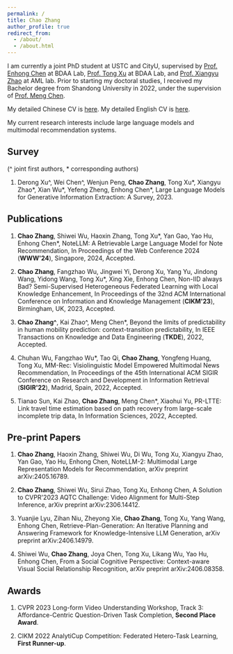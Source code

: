 ```yaml
---
permalink: /
title: Chao Zhang
author_profile: true
redirect_from: 
  - /about/
  - /about.html
---
```


I am currently a joint PhD student at USTC and CityU, supervised by [Prof. Enhong Chen](http://staff.ustc.edu.cn/~cheneh/) at BDAA Lab, [Prof. Tong Xu](http://staff.ustc.edu.cn/~tongxu/) at BDAA Lab, and [Prof. Xiangyu Zhao](https://zhaoxyai.github.io/) at AML lab. Prior to starting my doctoral studies, I received my Bachelor degree from Shandong University in 2022, under the supervision of [Prof. Meng Chen](https://faculty.sdu.edu.cn/chenmeng2). 

My detailed Chinese CV is [here](_cv/chinese_resume_20240822.pdf"). My detailed English CV is [here](_cv/chinese_resume_20240822.pdf").

My current research interests include large language models and multimodal recommendation systems.

## Survey
(^ joint first authors, \* corresponding authors)

1. Derong Xu^, Wei Chen^, Wenjun Peng, **Chao Zhang**, Tong Xu\*, Xiangyu Zhao\*, Xian Wu\*, Yefeng Zheng, Enhong Chen\*, Large Language Models for Generative Information Extraction: A Survey, 2023.

## Publications

1. **Chao Zhang**, Shiwei Wu, Haoxin Zhang, Tong Xu\*, Yan Gao, Yao Hu, Enhong Chen\*, NoteLLM: A Retrievable Large Language Model for Note Recommendation, In Proceedings of the Web Conference 2024 (**WWW'24**), Singapore, 2024, Accepted.

2. **Chao Zhang**, Fangzhao Wu, Jingwei Yi, Derong Xu, Yang Yu, Jindong Wang, Yidong Wang, Tong Xu\*, Xing Xie, Enhong Chen, Non-IID always Bad? Semi-Supervised Heterogeneous Federated Learning with Local Knowledge Enhancement, In Proceedings of the 32nd ACM International Conference on Information and Knowledge Management (**CIKM'23**), Birmingham, UK, 2023, Accepted.

3. **Chao Zhang^**, Kai Zhao^, Meng Chen\*, Beyond the limits of predictability in human mobility prediction: context-transition predictability, In IEEE Transactions on Knowledge and Data Engineering (**TKDE**), 2022, Accepted.

4. Chuhan Wu, Fangzhao Wu\*, Tao Qi, **Chao Zhang**, Yongfeng Huang, Tong Xu, MM-Rec: Visiolinguistic Model Empowered Multimodal News Recommendation, In Proceedings of the 45th International ACM SIGIR Conference on Research and Development in Information Retrieval (**SIGIR'22**), Madrid, Spain, 2022, Accepted.

5. Tianao Sun, Kai Zhao, **Chao Zhang**, Meng Chen\*, Xiaohui Yu, PR-LTTE: Link travel time estimation based on path recovery from large-scale incomplete trip data, In Information Sciences, 2022, Accepted.

## Pre-print Papers

1. **Chao Zhang**, Haoxin Zhang, Shiwei Wu, Di Wu, Tong Xu, Xiangyu Zhao, Yan Gao, Yao Hu, Enhong Chen, NoteLLM-2: Multimodal Large Representation Models for Recommendation, arXiv preprint arXiv:2405.16789.

2. **Chao Zhang**, Shiwei Wu, Sirui Zhao, Tong Xu, Enhong Chen, A Solution to CVPR'2023 AQTC Challenge: Video Alignment for Multi-Step Inference, arXiv preprint arXiv:2306.14412.

3. Yuanjie Lyu, Zihan Niu, Zheyong Xie, **Chao Zhang**, Tong Xu, Yang Wang, Enhong Chen, Retrieve-Plan-Generation: An Iterative Planning and Answering Framework for Knowledge-Intensive LLM Generation, arXiv preprint arXiv:2406.14979.

4. Shiwei Wu, **Chao Zhang**, Joya Chen, Tong Xu, Likang Wu, Yao Hu, Enhong Chen, From a Social Cognitive Perspective: Context-aware Visual Social Relationship Recognition, arXiv preprint arXiv:2406.08358.


## Awards

1. CVPR 2023 Long-form Video Understanding Workshop, Track 3: Affordance-Centric Question-Driven Task Completion, **Second Place Award**.

2. CIKM 2022 AnalytiCup Competition: Federated Hetero-Task Learning, **First Runner-up**.

